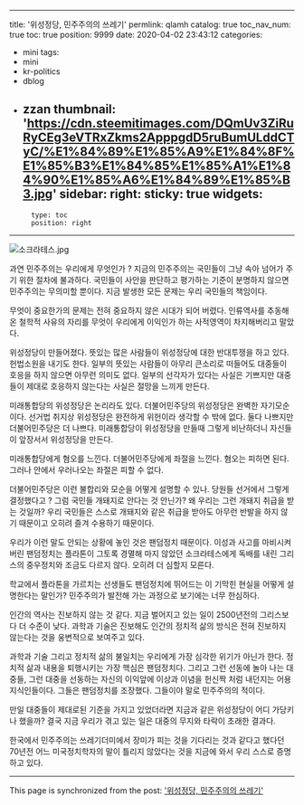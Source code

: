 
---
title: '위성정당, 민주주의의 쓰레기'
permlink: qlamh
catalog: true
toc_nav_num: true
toc: true
position: 9999
date: 2020-04-02 23:43:12
categories:
- mini
tags:
- mini
- kr-politics
- dblog
- zzan
thumbnail: 'https://cdn.steemitimages.com/DQmUv3ZiRuRyCEg3eVTRxZkms2ApppgdD5ruBumULddCTyC/%E1%84%89%E1%85%A9%E1%84%8F%E1%85%B3%E1%84%85%E1%85%A1%E1%84%90%E1%85%A6%E1%84%89%E1%85%B3.jpg'
sidebar:
    right:
        sticky: true
widgets:
    -
        type: toc
        position: right
---


![소크라테스.jpg](https://cdn.steemitimages.com/DQmUv3ZiRuRyCEg3eVTRxZkms2ApppgdD5ruBumULddCTyC/%E1%84%89%E1%85%A9%E1%84%8F%E1%85%B3%E1%84%85%E1%85%A1%E1%84%90%E1%85%A6%E1%84%89%E1%85%B3.jpg)


과연 민주주의는 우리에게 무엇인가 ? 지금의 민주주의는 국민들이 그냥 속아 넘어가 주기 위한 절차에 불과하다. 국민들이 사안을 판단하고 평가하는 기준이 분명하지 않으면 민주주의는 무의미할 뿐이다. 지금 발생한 모든 문제는 우리 국민들의 책임이다.

무엇이 중요한가의 문제는 전혀 중요하지 않은 시대가 되어 버렸다. 인류역사를 추동해 온 철학적 사유의 자리를 무엇이 우리에게 이익인가 하는 사적영역이 차지해버리고 말았다.

위성정당이 만들어졌다. 뜻있는 많은 사람들이 위성정당에 대한 반대투쟁을 하고 있다. 헌법소원을 내기도 한다. 일부의 뜻있는 사람들이 아무리 큰소리로 떠들어도 대중들이 호응을 하지 않으면 아무런 의미도 없다. 일부의 선각자가 있다는 사실은 기쁘지만 대중들이 제대로 호응하지 않는다는 사실은 절망을 느끼게 만든다.

미래통합당의 위성정당은 논리라도 있다. 더불어민주당의 위성정당은 완벽한 자기모순이다. 선거법 취지상 위성정당은 완전하게 위헌이라 생각할 수 밖에 없다. 둘다 나쁘지만 더불어민주당은 더 나쁘다. 미래통합당이 위성정당을 만들때 그렇게 비난하더니 자신들이 앞장서서 위성정당을 만든다.

미래통합당에게 혐오를 느낀다. 더불어민주당에게 좌절을 느낀다. 혐오는 피하면 된다. 그러나 안에서 우러나오는 좌절은 피할 수 없다.

더불어민주당은 이런 불합리와 모순을 어떻게 설명할 수 있나. 당원들 선거에서 그렇게 결정했다고 ? 그럼 국민들 개돼지로 안다는 것 안닌가? 왜 우리는 그런 개돼지 취급을 받는 것일까? 우리 국민들은 스스로 개돼지와 같은 취급을 받아도 아무런 반발을 하지 않기 때문이고 오히려 즐겨 수용하기 때문이다.

우리가 이런 말도 안되는 상황에 놓인 것은 팬덤정치 때문이다. 이성과 사고를 마비시켜버린 팬덤정치는 플라톤이 그토록 경멸해 마지 않았던 소크라테스에게 독배를 내린 그리스의 중우정치와 조금도 다르지 않다. 오히려 더 심할지 모른다.

학교에서 플라톤을 가르치는 선생들도 팬덤정치에 뛰어드는 이 기막힌 현실을 어떻게 설명한다는 말인가? 민주주의가 발전해 가는 과정으로 보기에는 너무 한심하다.

인간의 역사는 진보하지 않는 것 같다. 지금 벌어지고 있는 일이 2500년전의 그리스보다 더 수준이 낮다. 과학과 기술은 진보해도 인간의 정치적 삶의 방식은 전혀 진보하지 않는다는 것을 웅변적으로 보여주고 있다.

과학과 기술 그리고 정치적 삶의 불일치는 우리에게 가장 심각한 위기가 아닌가 한다. 정치적 삶과 내용을 퇴행시키는 가장 핵심은 팬덤정치다. 그리고 그런 선동에 놀아 나는 대중들, 그런 대중을 선동하는 자신의 이익앞에 이상과 이념을 헌신짝 처럼 내던지는 어용지식인들이다. 그들은 팬덤정치를 조장했다. 그들이야 말로 민주주의의 적이다.

만일 대중들이 제대로된 기준을 가지고 있었더라면 지금과 같은 위성정당이 어디 가당키나 했을까? 결국 지금 우리가 겪고 있는 일은 대중의 무지와 타락이 초래한 결과다.

한국에서 민주주의는 쓰레기더미에서 장미가 피는 것을 기다리는 것과 같다고 했다던 70년전 어느 미국정치학자의 말이 틀리지 않았다는 것을 지금에 와서 우리 스스로 증명하고 있다.

- - -

This page is synchronized from the post: ['위성정당, 민주주의의 쓰레기'](https://steemit.com/@oldstone/qlamh)
